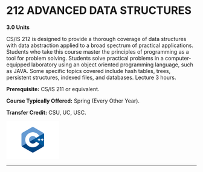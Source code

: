 # 212 ADVANCED DATA STRUCTURES

**3.0 Units**

 CS/IS 212 is designed to provide a thorough coverage of data structures with data abstraction applied to a broad spectrum of practical applications. Students who take this course master the principles of programming as a tool for problem solving. Students solve practical problems in a computer-equipped laboratory using an object oriented programming language, such as JAVA. Some specific topics covered include hash tables, trees, persistent structures, indexed files, and databases. Lecture 3 hours. 

**Prerequisite:** CS/IS 211 or equivalent.

**Course Typically Offered:** Spring (Every Other Year).

**Transfer Credit:** CSU, UC, USC.

<img src="cpp.png" alt="Fortran" height="100">

---
